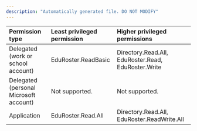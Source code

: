 ```yaml
---
description: "Automatically generated file. DO NOT MODIFY"
---
```


|Permission type|Least privileged permission|Higher privileged permissions|
|:---|:---|:---|
|Delegated (work or school account)|EduRoster.ReadBasic|Directory.Read.All, EduRoster.Read, EduRoster.Write|
|Delegated (personal Microsoft account)|Not supported.|Not supported.|
|Application|EduRoster.Read.All|Directory.Read.All, EduRoster.ReadWrite.All|


